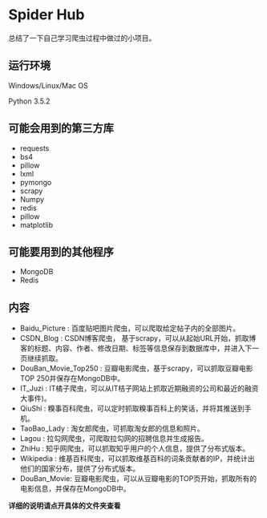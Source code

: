 # Spider Hub

总结了一下自己学习爬虫过程中做过的小项目。  

## 运行环境

Windows/Linux/Mac OS       

Python 3.5.2

## 可能会用到的第三方库

* requests
* bs4
* pillow
* lxml
* pymongo
* scrapy
* Numpy
* redis
* pillow
* matplotlib

## 可能要用到的其他程序

* MongoDB
* Redis

## 内容

* Baidu_Picture : 百度贴吧图片爬虫，可以爬取给定帖子内的全部图片。
* CSDN_Blog : CSDN博客爬虫， 基于scrapy，可以从起始URL开始，抓取博客的标题、内容、作者、修改日期、标签等信息保存到数据库中，并进入下一页继续抓取。
* DouBan_Movie_Top250 : 豆瓣电影爬虫，基于scrapy，可以抓取豆瓣电影TOP 250并保存在MongoDB中。
* IT_Juzi : IT橘子爬虫，可以从IT桔子网站上抓取近期融资的公司和最近的融资大事件)。
* QiuShi : 糗事百科爬虫，可以定时抓取糗事百科上的笑话，并将其推送到手机。
* TaoBao_Lady : 淘女郎爬虫，可抓取淘女郎的信息和照片。
* Lagou : 拉勾网爬虫，可爬取拉勾网的招聘信息并生成报告。
* ZhiHu : 知乎网爬虫，可以抓取知乎用户的个人信息，提供了分布式版本。
* Wikipedia :  维基百科爬虫，可以抓取维基百科的词条贡献者的IP，并统计出他们的国家分布，提供了分布式版本。
* DouBan_Movie: 豆瓣电影爬虫，可以从豆瓣电影的TOP页开始，抓取所有的电影信息，并保存在MongoDB中。


**详细的说明请点开具体的文件夹查看**



